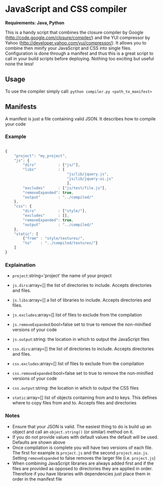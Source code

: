 # JavaScript and CSS compiler

**Requirements: Java, Python**

This is a handy script that combines the closure compiler by Google (http://code.google.com/closure/compiler/) and the YUI compressor by Yahoo (http://developer.yahoo.com/yui/compressor/). It allows you to combine then minify your JavaScript and CSS into single files. Configuration is done through a manifest and thus this is a great script to call in your build scripts before deploying. Nothing too exciting but useful none the less!

## Usage

To use the compiler simply call:
    `python compiler.py <path_to_manifest>`

## Manifests

A manifest is just a file containing valid JSON. It describes how to compile your code

### Example

```js

{
    "project": "my_project",
    "js": {
        "dirs"          : ["js/"],
        "libs"          : [
                            "js/lib/jquery.js",
                            "js/lib/jquery-ui.js"
                            ],
        "excludes"      : ["js/test/file.js"],
        "removeExpanded": true,
        "output"        : "../compiled/"
    },
    "css": {
        "dirs"          : ["style/"],
        "excludes"      : [],
        "removeExpanded": true,
        "output"        : "../compiled/"
    },
    "static": [
        {"from" : "style/textures/",
        "to"    : "../compiled/textures/"}
    ]
}

```

### Explaination

* `project`:string='project' the name of your project

* `js.dirs`:array=[] the list of directories to include. Accepts directories and files.
* `js.libs`:array=[] a list of libraries to include. Accepts directories and files.
* `js.excludes`:array=[] list of files to exclude from the compilation
* `js.removeExpanded`:bool=false set to true to remove the non-minified versions of your code
* `js.output`:string: the location in which to output the JavaScript files

* `css.dirs`:array=[] the list of directories to include. Accepts directories and files.
* `css.excludes`:array=[] list of files to exclude from the compilation
* `css.removeExpanded`:bool=false set to true to remove the non-minified versions of your code
* `css.output`:string: the location in which to output the CSS files

* `static`:array=[] list of objects containing from and to keys. This defines where to copy files from and to. Accepts files and directories

### Notes

* Ensure that your JSON is valid. The easiest thing to do is build up an object and call an `object.string()` (or similar) method on it.
* If you do not provide values with default values the default will be used. Defaults are shown above
* Once compilation is complete you will have two versions of each file. The first for example is `project.js` and the second `project.min.js`. Setting `removeExpanded` to false removes the larger file (i.e. `project.js`)
* When combining JavaScript libraries are always added first and if the files are provided as opposed to directories they are applied in order. Therefore if you have libraries with dependencies just place them in order in the manifest file
